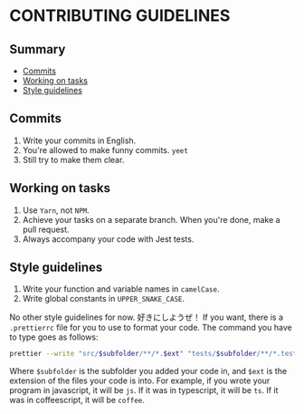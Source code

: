 # CONTRIBUTING GUIDELINES

## Summary
- [Commits](#commits)
- [Working on tasks](#working-on-tasks)
- [Style guidelines](#style-guidelines)

## Commits
1. Write your commits in English.
2. You're allowed to make funny commits. `yeet`
3. Still try to make them clear.

## Working on tasks
1. Use `Yarn`, not `NPM`.
2. Achieve your tasks on a separate branch. When you're done, make a pull request.
3. Always accompany your code with Jest tests.

## Style guidelines

1. Write your function and variable names in `camelCase`.
2. Write global constants in `UPPER_SNAKE_CASE`.

No other style guidelines for now. 好きにしようぜ！
If you want, there is a `.prettierrc` file for you to use to format your code.
The command you have to type goes as follows:
```bash
prettier --write "src/$subfolder/**/*.$ext" "tests/$subfolder/**/*.test.$ext"
```
Where `$subfolder` is the subfolder you added your code in, and `$ext` is the extension of the files your code is into. For example, if you wrote your program in javascript, it will be `js`. If it was in typescript, it will be `ts`. If it was in coffeescript, it will be `coffee`.